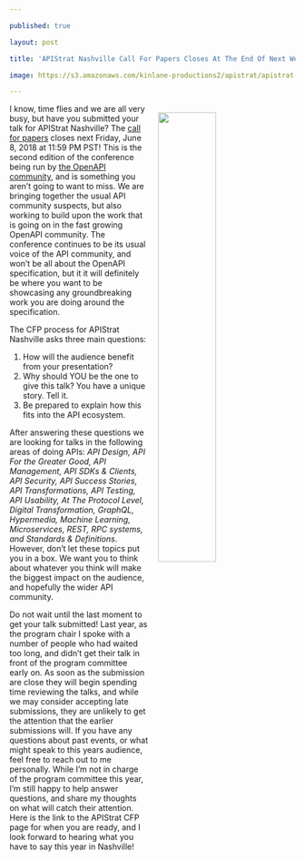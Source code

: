 ---
published: true
layout: post
title: 'APIStrat Nashville Call For Papers Closes At The End Of Next Week'
image: https://s3.amazonaws.com/kinlane-productions2/apistrat/apistrat-2.png
---

<p><a href="https://events.linuxfoundation.org/events/apistrat-2018/"><img src="https://s3.amazonaws.com/kinlane-productions2/apistrat/apistrat-2.png" width="45%" align="right" style="padding: 15px;" /></a>
<p>I know, time flies and we are all very busy, but have you submitted your talk for APIStrat Nashville? The <a href="https://events.linuxfoundation.org/events/apistrat-2018/cfp/">call for papers</a> closes next Friday, June 8, 2018 at 11:59 PM PST! This is the second edition of the conference being run by <a href="https://www.openapis.org/">the OpenAPI community</a>, and is something you aren’t going to want to miss. We are bringing together the usual API community suspects, but also working to build upon the work that is going on in the fast growing OpenAPI community. The conference continues to be its usual voice of the API community, and won’t be all about the OpenAPI specification, but it it will definitely be where you want to be showcasing any groundbreaking work you are doing around the specification.

<p>The CFP process for APIStrat Nashville asks three main questions:

<ol>
  <li>How will the audience benefit from your presentation?</li>
  <li>Why should YOU be the one to give this talk? You have a unique story. Tell it.</li>
  <li>Be prepared to explain how this fits into the API ecosystem.</li>
</ol>

<p>After answering these questions we are looking for talks in the following areas of doing APIs: <em>API Design, API For the Greater Good, API Management, API SDKs &amp; Clients, API Security, API Success Stories, API Transformations, API Testing, API Usability, At The Protocol Level, Digital Transformation, GraphQL, Hypermedia, Machine Learning, Microservices, REST, RPC systems, and Standards &amp; Definitions</em>. However, don’t let these topics put you in a box. We want you to think about whatever you think will make the biggest impact on the audience, and hopefully the wider API community.

<p>Do not wait until the last moment to get your talk submitted! Last year, as the program chair I spoke with a number of people who had waited too long, and didn’t get their talk in front of the program committee early on. As soon as the submission are close they will begin spending time reviewing the talks, and while we may consider accepting late submissions, they are unlikely to get the attention that the earlier submissions will. If you have any questions about past events, or what might speak to this years audience, feel free to reach out to me personally. While I’m not in charge of the program committee this year, I’m still happy to help answer questions, and share my thoughts on what will catch their attention. Here is the link to the APIStrat CFP page for when you are ready, and I look forward to hearing what you have to say this year in Nashville!


